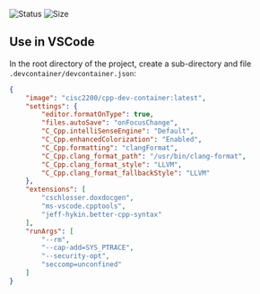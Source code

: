 ![Status](https://img.shields.io/github/workflow/status/cisc2200/dockerfiles/ci)
![Size](https://img.shields.io/docker/image-size/cisc2200/cpp-dev-container/latest)

## Use in VSCode

In the root directory of the project, create a sub-directory and file `.devcontainer/devcontainer.json`:

```json
{
	"image": "cisc2200/cpp-dev-container:latest",
	"settings": {
		"editor.formatOnType": true,
		"files.autoSave": "onFocusChange",
		"C_Cpp.intelliSenseEngine": "Default",
		"C_Cpp.enhancedColorization": "Enabled",
		"C_Cpp.formatting": "clangFormat",
		"C_Cpp.clang_format_path": "/usr/bin/clang-format",
		"C_Cpp.clang_format_style": "LLVM",
		"C_Cpp.clang_format_fallbackStyle": "LLVM"
	},
	"extensions": [
		"cschlosser.doxdocgen",
		"ms-vscode.cpptools",
		"jeff-hykin.better-cpp-syntax"
	],
	"runArgs": [
		"--rm",
		"--cap-add=SYS_PTRACE",
		"--security-opt",
		"seccomp=unconfined"
	]
}
```
